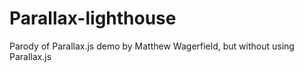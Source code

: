 # Parallax-lighthouse
Parody of Parallax.js demo by Matthew Wagerfield, but without using Parallax.js
